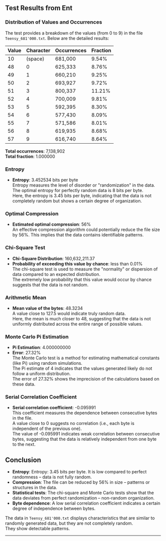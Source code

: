 ## Test Results from Ent

### Distribution of Values and Occurrences
The test provides a breakdown of the values (from 0 to 9) in the file `Teensy_681'000.txt`. Below are the detailed results:

| **Value** | **Character** | **Occurrences** | **Fraction** |
|-----------|---------------|-----------------|--------------|
| 10        | (space)       | 681,000         | 9.54%        |
| 48        | 0             | 625,333         | 8.76%        |
| 49        | 1             | 660,210         | 9.25%        |
| 50        | 2             | 693,927         | 9.72%        |
| 51        | 3             | 800,337         | 11.21%       |
| 52        | 4             | 700,009         | 9.81%        |
| 53        | 5             | 592,395         | 8.30%        |
| 54        | 6             | 577,430         | 8.09%        |
| 55        | 7             | 571,586         | 8.01%        |
| 56        | 8             | 619,935         | 8.68%        |
| 57        | 9             | 616,740         | 8.64%        |

**Total occurrences**: 7,138,902  
**Total fraction**: 1.000000

### Entropy
- **Entropy**: 3.452534 bits per byte  
  Entropy measures the level of disorder or "randomization" in the data.  
  The optimal entropy for perfectly random data is 8 bits per byte.  
  Here, the entropy is 3.45 bits per byte, indicating that the data is not completely random but shows a certain degree of organization.

### Optimal Compression
- **Estimated optimal compression**: 56%  
  An effective compression algorithm could potentially reduce the file size by 56%. 
  This implies that the data contains identifiable patterns.

### Chi-Square Test
- **Chi-Square Distribution**: 160,632,211.37  
- **Probability of exceeding this value by chance**: less than 0.01%  
  The chi-square test is used to measure the "normality" or dispersion of data compared to an expected distribution.  
  The extremely low probability that this value would occur by chance suggests that the data is not random.

### Arithmetic Mean
- **Mean value of the bytes**: 48.3234  
  A value close to 127.5 would indicate truly random data.  
  Here, the mean is much closer to 48, suggesting that the data is not uniformly distributed across the entire range of possible values.

### Monte Carlo Pi Estimation
- **Pi Estimation**: 4.000000000  
- **Error**: 27.32%  
  The Monte Carlo test is a method for estimating mathematical constants (like Pi) using random simulations.  
  The Pi estimate of 4 indicates that the values generated likely do not follow a uniform distribution.  
  The error of 27.32% shows the imprecision of the calculations based on these data.

### Serial Correlation Coefficient
- **Serial correlation coefficient**: -0.095991  
  This coefficient measures the dependence between consecutive bytes in the file.  
  A value close to 0 suggests no correlation (i.e., each byte is independent of the previous one).  
  The value of -0.095991 indicates weak correlation between consecutive bytes, suggesting that the data is relatively independent from one byte to the next.

## Conclusion

- **Entropy**: Entropy: 3.45 bits per byte. It is low compared to perfect randomness – data is not fully random.
- **Compression**: The file can be reduced by 56% in size – patterns or structures in the data.
- **Statistical tests**: The chi-square and Monte Carlo tests show that the data deviates from perfect randomization – non-random organization.
- **Byte dependence**: A low serial correlation coefficient indicates a certain degree of independence between bytes.

The data in `Teensy_681'000.txt` displays characteristics that are similar to randomly generated data, but they are not completely random.  
They show detectable patterns.

---